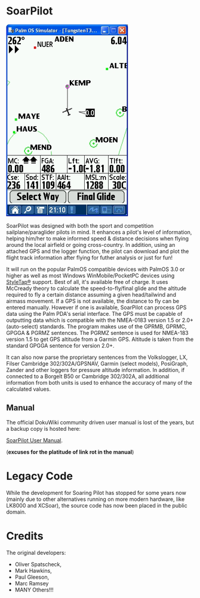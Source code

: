 # SoarPilot

![Moving Map](/images/moving_map_dia.jpg)

SoarPilot was designed with both the sport and competition sailplane/paraglider pilots in mind. 
It enhances a pilot's level of information, helping him/her to make informed speed & distance decisions when flying around the local airfield or going cross-country. 
In addition, using an attached GPS and the logger function, the pilot can download and plot the flight track information after flying for futher analysis or just for fun!


It will run on the popular PalmOS compatible devices with PalmOS 3.0 or higher as well as most Windows WinMobile/PocketPC devices using [StyleTap®](https://soaringpilot.meansolutions.nl/doku.php/soarpilot:styletap_differences) support. 
Best of all, it's available free of charge. It uses McCready theory to calculate the speed-to-fly/final glide and the altitude required to fly a certain 
distance assuming a given head/tailwind and airmass movement. If a GPS is not available, the distance to fly can be entered manually. 
However if one is available, SoarPilot can process GPS data using the Palm PDA's serial interface. The GPS must be capable of outputting data which is compatible with 
the NMEA-0183 version 1.5 or 2.0+ (auto-select) standards. The program makes use of the GPRMB, GPRMC, GPGGA & PGRMZ sentences. 
The PGRMZ sentence is used for NMEA-183 version 1.5 to get GPS altitude from a Garmin GPS. Altitude is taken from the standard GPGGA sentence for version 2.0+.


It can also now parse the proprietary sentences from the Volkslogger, LX, Filser Cambridge 302/302A/GPSNAV, Garmin (select models), PosiGraph, Zander and 
other loggers for pressure altitude information. In addition, if connected to a Borgelt B50 or Cambridge 302/302A, all additional information from both units 
is used to enhance the accuracy of many of the calculated values.

## Manual
The official DokuWiki community driven user manual is lost of the years, but a backup copy is hosted here:

[SoarPilot User Manual](https://soaringpilot.meansolutions.nl/doku.php/soarpilot:sp_intro).

(__excuses for the platitude of link rot in the manual__)

# Legacy Code
While the development for Soaring Pilot has stopped for some years now (mainly due to other alternatives running on more modern hardware, like LK8000 and XCSoar), 
the source code has now been placed in the public domain.

# Credits
The original developers: 
- Oliver Spatscheck, 
- Mark Hawkins, 
- Paul Gleeson, 
- Marc Ramsey 
- MANY Others!!!
